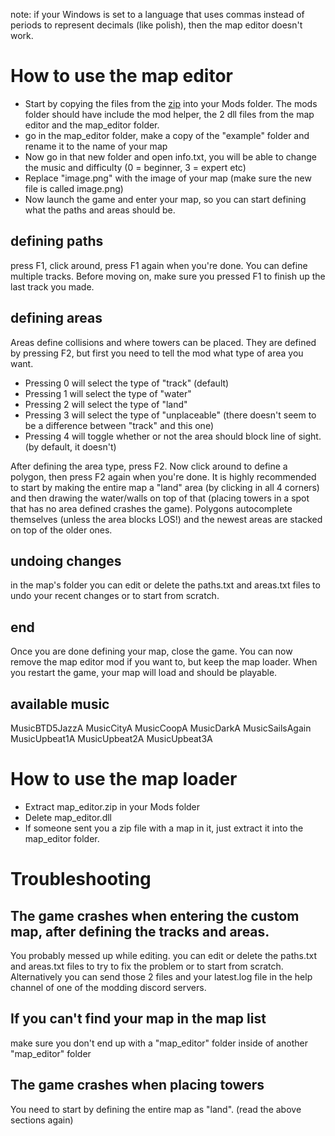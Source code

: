 note: if your Windows is set to a language that uses commas instead of periods to represent decimals (like polish), then the map editor doesn't work.

# How to use the map editor
- Start by copying the files from the [zip](https://github.com/Timotheeee/btd6_mods/blob/master/map_editor/map_editor.zip) into your Mods folder. The mods folder should have include the mod helper, the 2 dll files from the map editor and the map_editor folder.
- go in the map_editor folder, make a copy of the "example" folder and rename it to the name of your map
- Now go in that new folder and open info.txt, you will be able to change the music and difficulty (0 = beginner, 3 = expert etc)
- Replace "image.png" with the image of your map (make sure the new file is called image.png)
- Now launch the game and enter your map, so you can start defining what the paths and areas should be.

## defining paths
press F1, click around, press F1 again when you're done. You can define multiple tracks. Before moving on, make sure you pressed F1 to finish up the last track you made.

## defining areas
Areas define collisions and where towers can be placed. They are defined by pressing F2, but first you need to tell the mod what type of area you want.
- Pressing 0 will select the type of "track" (default)
- Pressing 1 will select the type of "water"
- Pressing 2 will select the type of "land"
- Pressing 3 will select the type of "unplaceable" (there doesn't seem to be a difference between "track" and this one)
- Pressing 4 will toggle whether or not the area should block line of sight. (by default, it doesn't)

After defining the area type, press F2. Now click around to define a polygon, then press F2 again when you're done. It is highly recommended to start by making the entire map a "land" area (by clicking in all 4 corners) and then drawing the water/walls on top of that (placing towers in a spot that has no area defined crashes the game). Polygons autocomplete themselves (unless the area blocks LOS!) and the newest areas are stacked on top of the older ones.

## undoing changes
in the map's folder you can edit or delete the paths.txt and areas.txt files to undo your recent changes or to start from scratch.

## end
Once you are done defining your map, close the game. You can now remove the map editor mod if you want to, but keep the map loader. When you restart the game, your map will load and should be playable.

## available music
MusicBTD5JazzA
MusicCityA
MusicCoopA
MusicDarkA
MusicSailsAgain
MusicUpbeat1A
MusicUpbeat2A
MusicUpbeat3A

# How to use the map loader
- Extract map_editor.zip in your Mods folder
- Delete map_editor.dll
- If someone sent you a zip file with a map in it, just extract it into the map_editor folder.

# Troubleshooting
## The game crashes when entering the custom map, after defining the tracks and areas.
You probably messed up while editing. you can edit or delete the paths.txt and areas.txt files to try to fix the problem or to start from scratch. Alternatively you can send those 2 files and your latest.log file in the help channel of one of the modding discord servers.

## If you can't find your map in the map list
make sure you don't end up with a "map_editor" folder inside of another "map_editor" folder

## The game crashes when placing towers
You need to start by defining the entire map as "land". (read the above sections again)



